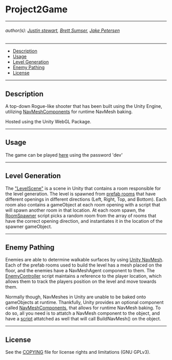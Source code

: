 # Project2Game

---
   ###### author(s): [Justin stewart](https://github.com/stewartjustinl), [Brett Sumser](https://github.com/bsumser), [Jake Petersen](https://github.com/jpeter17)

---
- [Description](#description)
- [Usage](#usage)
- [Level Generation](#levelgeneration)
- [Enemy Pathing](#enemypathing)
- [License](#license)
---
## Description

A top-down Rogue-like shooter that has been built using the Unity Engine, utilizing 
[NavMeshComponents](https://github.com/Unity-Technologies/NavMeshComponents) for runtime NavMesh baking. 

Hosted using the Unity WebGL Package. 

---
## Usage 

The game can be played [here](https://veph.itch.io/project-2) using the password 'dev'

---
## Level Generation 

The ["LevelScene"](https://github.com/stewartjustinl/Project2Game/blob/main/Game/Assets/Scenes/LevelScene.unity) 
is a scene in Unity that contains a room responsible for the level generation. The level is spawned from [prefab rooms](https://github.com/stewartjustinl/Project2Game/tree/main/Game/Assets/Prefabs) that have different openings 
in different directions (Left, Right, Top, and Bottom). Each room also contains a gameObject at each room opening 
with a script that will spawn another room in that location. At each room spawn, the [RoomSpawner](https://github.com/stewartjustinl/Project2Game/blob/main/Game/Assets/Scripts/RoomSpawner.cs) script picks a random room from the 
array of rooms that have the correct opening direction, and instantiates it in the location of the spawner 
gameObject.

---
##  Enemy Pathing
Enemies are able to determine walkable surfaces by using [Unity NavMesh](https://docs.unity3d.com/Manual/nav-BuildingNavMesh.html). Each of the prefab rooms used to build the level has a mesh placed on the floor, and
the enemies have a NavMeshAgent component to them. The [EnemyController](https://github.com/stewartjustinl/Project2Game/blob/main/Game/Assets/Scripts/EnemyController.cs) script maintains a reference to the player location,
which allows them to track the players position on the level and move towards them.

Normally though, NavMeshes in Unity are unable to be baked onto gameObjects at runtime. Thankfully, Unity provides
an optional component called
[NavMeshComponents](https://github.com/Unity-Technologies/NavMeshComponents), 
that allows for runtime NavMesh baking. To do so, all you need is to attatch a NavMesh component to the object,
and have a [script](https://github.com/stewartjustinl/Project2Game/blob/main/Game/Assets/Scripts/NavMeshBaker.cs) 
attatched as well that will call BuildNavMesh() on the object.

---
## License

See the [COPYING](COPYING) file for license rights and limitations (GNU GPLv3).
